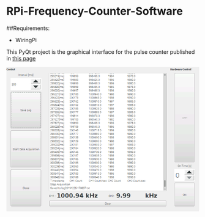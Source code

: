 # RPi-Frequency-Counter-Software

##Requirements:

 - WiringPi

This PyQt project is the graphical interface for the pulse counter published in [this page](https://github.com/atzengin/RPi-Frequency-Counter)

![GUI](gui.png)